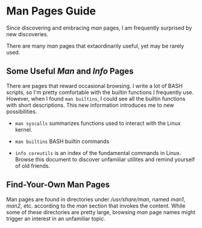 # Man Pages Guide

Since discovering and embracing *man* pages, I am frequently surprised
by new discoveries.

There are many *man* pages that extaordinarily useful, yet may be rarely
used.

## Some Useful *Man* and *Info* Pages

There are pages that reward occasional browsing.  I write a lot of
BASH scripts, so I'm pretty comfortable with the builtin functions I
frequently use.  However, when I found `man builtins`, I could see
all the builtin functions with short descriptions.  This new
information introduces me to new possibilities.

- `man syscalls` summarizes functions used to interact with the Linux
  kernel.

- `man builtins` BASH builtin commands

- `info coreutils` is an index of the fundamental commands in Linux.
  Browse this document to discover unfamiliar utilites and remind
  yourself of old friends.

## Find-Your-Own Man Pages

Man pages are found in directories under */usr/share/man*, named
*man1*, *man2*, etc. according to the *man* section that invokes the
content.  While some of these directories are pretty large, browsing
*man* page names might trigger an interest in an unfamiliar topic.